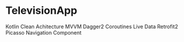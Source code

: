# TelevisionApp

Kotlin
Clean Achitecture
MVVM
Dagger2
Coroutines
Live Data
Retrofit2
Picasso
Navigation Component

